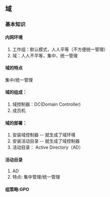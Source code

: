 ## 域

### 基本知识

#### 内网环境

1. 工作组：默认模式，人人平等（不方便统一管理）
2. 域：人人不平等，集中、统一管理

#### 域的特点

集中/统一管理

#### 域的组成：

1. 域控制器：DC(Domain Controller)
2. 成员机

#### 域的部署：

1. 安装域控制器 -- 就生成了域环境
2. 安装活动目录 -- 就生成了域控制器
3. 活动目录： Active Directory（AD）

#### 活动目录

1. AD
2. 特点: 集中管理/统一管理

#### 组策略:GPO